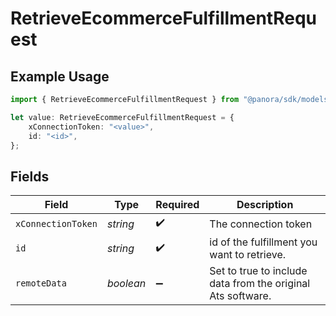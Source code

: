 # RetrieveEcommerceFulfillmentRequest

## Example Usage

```typescript
import { RetrieveEcommerceFulfillmentRequest } from "@panora/sdk/models/operations";

let value: RetrieveEcommerceFulfillmentRequest = {
    xConnectionToken: "<value>",
    id: "<id>",
};
```

## Fields

| Field                                                       | Type                                                        | Required                                                    | Description                                                 |
| ----------------------------------------------------------- | ----------------------------------------------------------- | ----------------------------------------------------------- | ----------------------------------------------------------- |
| `xConnectionToken`                                          | *string*                                                    | :heavy_check_mark:                                          | The connection token                                        |
| `id`                                                        | *string*                                                    | :heavy_check_mark:                                          | id of the fulfillment you want to retrieve.                 |
| `remoteData`                                                | *boolean*                                                   | :heavy_minus_sign:                                          | Set to true to include data from the original Ats software. |